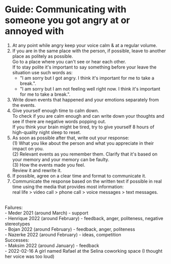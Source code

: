 # Guide: Communicating with someone you got angry at or annoyed with

1. At any point while angry keep your voice calm & at a regular volume.<br>
2. If you are in the same place with the person, if possible, leave to another place as politely as possible.<br>
   Go to a place where you can't see or hear each other.<br>
   If to stay polite it's important to say something before your leave the situation use such words as:<br>
   - "I am sorry but I got angry. I think it's important for me to take a break.".<br>
   - "I am sorry but I am not feeling well right now. I think it's important for me to take a break.".<br>
3. Write down events that happened and your emotions separately from the events.<br>
4. Give yourself enough time to calm down.<br>
   To check if you are calm enough and can write down your thoughts and see if there are negative words popping out.<br>
   If you think your brain might be tired, try to give yourself 8 hours of high-quality night sleep to reset.<br>
5. As soon as possible after that, write out your response:<br>
   (1) What you like about the person and what you appreciate in their impact on you.<br>
   (2) Relevant events as you remember them. Clarify that it's based on your memory and your memory can be faulty.<br>
   (3) How the events made you feel.<br>
   Review it and rewrite it.<br>
6. If possible, agree on a clear time and format to communicate it.<br>
7. Communicate the response based on the written text if possible in real time using the media that provides most information: <br>
   real life > video call > phone call > voice messages > text messages.<br>
<br>
Failures:<br>
- Meder 2021 (around March) - support<br>
- Henrique 2022 (around February) - feedback, anger, politeness, negative stereotypes<br>
- Bojan 2022 (around February) - feedback, anger, politeness<br>
- Nazerke 2022 (around February) - ideas, competition<br>
Successes:<br>
- Maksim 2022 (around January) - feedback<br>
- 2022-02-16 A girl named Rafael at the Selina coworking space (I thought her voice was too loud)<br>
